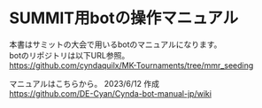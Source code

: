 # SUMMIT用botの操作マニュアル

本書はサミットの大会で用いるbotのマニュアルになります。<br>
botのリポジトリは以下URL参照。<br>
https://github.com/cyndaquilx/MK-Tournaments/tree/mmr_seeding

マニュアルはこちらから。 2023/6/12 作成<br>
https://github.com/DE-Cyan/Cynda-bot-manual-jp/wiki

